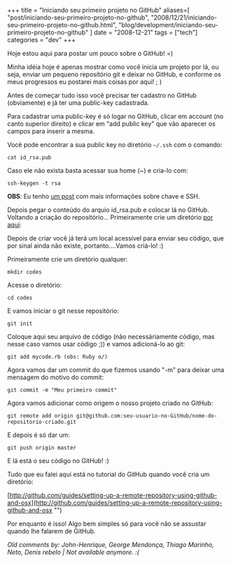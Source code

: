 +++
title = "Iniciando seu primeiro projeto no GitHub"
aliases=[
  "post/iniciando-seu-primeiro-projeto-no-github",
  "2008/12/21/iniciando-seu-primeiro-projeto-no-github.html",
  "blog/development/iniciando-seu-primeiro-projeto-no-github"
]
date = "2008-12-21"
tags = ["tech"]
categories = "dev"
+++

Hoje estou aqui para postar um pouco sobre o GitHub! =)

Minha idéia hoje é apenas mostrar como você inicia um projeto por lá,
ou seja, enviar um pequeno repositório git e deixar no GitHub, e
conforme os meus progressos eu postarei mais coisas por aqui! ; )

Antes de começar tudo isso você precisar ter cadastro no GitHub
(obviamente) e já ter uma public-key cadastrada.

Para cadastrar uma public-key é só logar no GitHub, clicar em account
(no canto superior direito) e clicar em "add public key" que vão
aparecer os campos para inserir a mesma.

Você pode encontrar a sua public key no diretório `~/.ssh` com o
comando:

    cat id_rsa.pub

Caso ele não exista basta acessar sua home (~) e cria-lo com:

    ssh-keygen -t rsa

**OBS**: Eu tenho [um post](http://pothix.com/blog/slackware/deixando-seu-ssh-mais-facil-de-trabalhar "")
com mais informações sobre chave e SSH.

Depois pegar o conteúdo do arquio id_rsa.pub e colocar lá no GitHub.
Voltando a criação do repositório... Primeiramente crie um diretório
[por aqui](http://github.com/repositories/new " Novo repositório no
GitHub"):

Depois de criar você já terá um local acessível para enviar seu
código, que por sinal ainda não existe, portanto....Vamos criá-lo! :)

Primeiramente crie um diretório qualquer:

    mkdir codes

Acesse o diretório:

    cd codes

E vamos iniciar o git nesse repositório:

    git init

Coloque aqui seu arquivo de código (não necessáriamente código, mas
nesse caso vamos usar código ;)) e vamos adicioná-lo ao git:

    git add mycode.rb (obs: Ruby o/)

Agora vamos dar um commit do que fizemos usando "-m" para deixar uma
mensagem do motivo do commit:

    git commit -m "Meu primeiro commit"

Agora vamos adicionar como origem o nosso projeto criado no GitHub:

    git remote add origin git@github.com:seu-usuario-no-GitHub/nome-do-repositorio-criado.git

E depois é só dar um:

    git push origin master

E lá está o seu código no GitHub! :)

Tudo que eu falei aqui está no tutorial do GitHub quando você cria um
diretório:

[http://github.com/guides/setting-up-a-remote-repository-using-github-and-osx](http://github.com/guides/setting-up-a-remote-repository-using-github-and-osx "")

Por enquanto é isso! Algo bem simples só para você não se assustar
quando lhe falarem de GitHub.



_Old comments by: John-Henrique, George Mendonça, Thiago Marinho, Neto, Denis rebelo | Not available anymore. :(_
